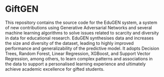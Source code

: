 # GiftGEN
This repository contains the source code for the EduGEN system, a system of new contributions using Generative Adversarial Networks and several machine learning algorithms to solve issues related to scarcity and diversity in data for educational research. EduGEN synthesises data and increases the size and diversity of the dataset, leading to highly improved performance and generalizability of the predictive model. It adopts Decision Trees, Random Forest, Linear Regression, XGBoost, and Support Vector Regression, among others, to learn complex patterns and associations in the data to support a personalised learning experience and ultimately achieve academic excellence for gifted students. 

